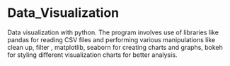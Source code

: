 # Data_Visualization
Data visualization with python. The program involves use of libraries like pandas for reading CSV files and performing various manipulations like clean up, filter , matplotlib, seaborn for creating charts and graphs, bokeh for styling different visualization charts for better analysis.
